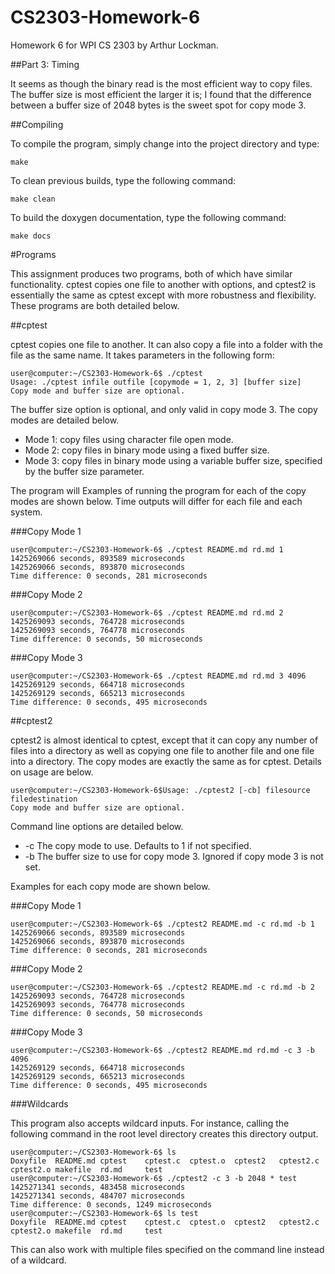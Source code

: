 # CS2303-Homework-6
Homework 6 for WPI CS 2303 by Arthur Lockman.

##Part 3: Timing

It seems as though the binary read is the most efficient way to copy files. The buffer size is most efficient the larger it is; I found that the difference between a buffer size of 2048 bytes is the sweet spot for copy mode 3. 

##Compiling

To compile the program, simply change into the project directory and type:

    make

To clean previous builds, type the following command:

    make clean

To build the doxygen documentation, type the following command:

    make docs

#Programs

This assignment produces two programs, both of which have similar functionality. cptest copies one file to another with options, and cptest2 is essentially the same as cptest except with more robustness and flexibility. These programs are both detailed below.

##cptest

cptest copies one file to another. It can also copy a file into a folder with the file as the same name. It takes parameters in the following form:

    user@computer:~/CS2303-Homework-6$ ./cptest
    Usage: ./cptest infile outfile [copymode = 1, 2, 3] [buffer size]
    Copy mode and buffer size are optional.

The buffer size option is optional, and only valid in copy mode 3. The copy modes are detailed below.

* Mode 1: copy files using character file open mode.
* Mode 2: copy files in binary mode using a fixed buffer size.
* Mode 3: copy files in binary mode using a variable buffer size, specified by the buffer size parameter.

The program will 
Examples of running the program for each of the copy modes are shown below. Time outputs will differ for each file and each system.

###Copy Mode 1

    user@computer:~/CS2303-Homework-6$ ./cptest README.md rd.md 1
    1425269066 seconds, 893589 microseconds
    1425269066 seconds, 893870 microseconds
    Time difference: 0 seconds, 281 microseconds

###Copy Mode 2

    user@computer:~/CS2303-Homework-6$ ./cptest README.md rd.md 2
    1425269093 seconds, 764728 microseconds
    1425269093 seconds, 764778 microseconds
    Time difference: 0 seconds, 50 microseconds

###Copy Mode 3

    user@computer:~/CS2303-Homework-6$ ./cptest README.md rd.md 3 4096
    1425269129 seconds, 664718 microseconds
    1425269129 seconds, 665213 microseconds
    Time difference: 0 seconds, 495 microseconds

##cptest2

cptest2 is almost identical to cptest, except that it can copy any number of files into a directory as well as copying one file to another file and one file into a directory. The copy modes are exactly the same as for cptest. Details on usage are below.

    user@computer:~/CS2303-Homework-6$Usage: ./cptest2 [-cb] filesource filedestination
    Copy mode and buffer size are optional.

Command line options are detailed below.

* -c The copy mode to use. Defaults to 1 if not specified.
* -b The buffer size to use for copy mode 3. Ignored if copy mode 3 is not set.

Examples for each copy mode are shown below.

###Copy Mode 1

    user@computer:~/CS2303-Homework-6$ ./cptest2 README.md -c rd.md -b 1
    1425269066 seconds, 893589 microseconds
    1425269066 seconds, 893870 microseconds
    Time difference: 0 seconds, 281 microseconds

###Copy Mode 2

    user@computer:~/CS2303-Homework-6$ ./cptest2 README.md -c rd.md -b 2
    1425269093 seconds, 764728 microseconds
    1425269093 seconds, 764778 microseconds
    Time difference: 0 seconds, 50 microseconds

###Copy Mode 3

    user@computer:~/CS2303-Homework-6$ ./cptest2 README.md rd.md -c 3 -b 4096
    1425269129 seconds, 664718 microseconds
    1425269129 seconds, 665213 microseconds
    Time difference: 0 seconds, 495 microseconds

###Wildcards

This program also accepts wildcard inputs. For instance, calling the following command in the root level directory creates this directory output.

    user@computer:~/CS2303-Homework-6$ ls
    Doxyfile  README.md cptest    cptest.c  cptest.o  cptest2   cptest2.c cptest2.o makefile  rd.md     test
    user@computer:~/CS2303-Homework-6$ ./cptest2 -c 3 -b 2048 * test
    1425271341 seconds, 483458 microseconds
    1425271341 seconds, 484707 microseconds
    Time difference: 0 seconds, 1249 microseconds
    user@computer:~/CS2303-Homework-6$ ls test
    Doxyfile  README.md cptest    cptest.c  cptest.o  cptest2   cptest2.c cptest2.o makefile  rd.md     test

This can also work with multiple files specified on the command line instead of a wildcard. 